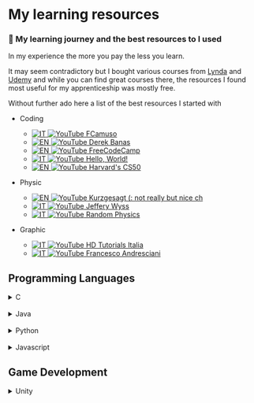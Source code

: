 # My learning resources

### 📖  My learning journey and the best resources to I used

In my experience the more you pay the less you learn.

It may seem contradictory but I bought various courses from [Lynda](https://www.lynda.com/) and [Udemy](https://www.udemy.com/) and while you can find great courses there, the resources I found most useful for my apprenticeship was mostly free. 

Without further ado here a list of the best resources I started with
- Coding
  - [![IT](https://raw.githubusercontent.com/zk-g/my-learning-resources/master/img/italy-flag-round-icon-16.png) ![YouTube](https://raw.githubusercontent.com/zk-g/my-learning-resources/master/img/icons8-play-button-16.png) FCamuso](https://www.youtube.com/user/fcamuso)
  - [![EN](https://github.com/zk-g/my-learning-resources/blob/master/img/united-states-of-america-flag-round-icon-16.png?raw=true) ![YouTube](https://raw.githubusercontent.com/zk-g/my-learning-resources/master/img/icons8-play-button-16.png) Derek Banas](https://www.youtube.com/user/derekbanas/featured)
  - [![EN](https://github.com/zk-g/my-learning-resources/blob/master/img/united-states-of-america-flag-round-icon-16.png?raw=true) ![YouTube](https://raw.githubusercontent.com/zk-g/my-learning-resources/master/img/icons8-play-button-16.png) FreeCodeCamp](https://www.youtube.com/channel/UC8butISFwT-Wl7EV0hUK0BQ)
  - [![IT](https://raw.githubusercontent.com/zk-g/my-learning-resources/master/img/italy-flag-round-icon-16.png) ![YouTube](https://raw.githubusercontent.com/zk-g/my-learning-resources/master/img/icons8-play-button-16.png) Hello, World!](https://www.youtube.com/channel/UC6aUvakn5PmqE6TNAPlW8NQ/feed)
  - [![EN](https://github.com/zk-g/my-learning-resources/blob/master/img/united-states-of-america-flag-round-icon-16.png?raw=true) ![YouTube](https://raw.githubusercontent.com/zk-g/my-learning-resources/master/img/icons8-play-button-16.png) Harvard's CS50](https://www.youtube.com/playlist?list=PLWKjhJtqVAbmGw5fN5BQlwuug-8bDmabi)
- Physic
  - [![EN](https://github.com/zk-g/my-learning-resources/blob/master/img/united-states-of-america-flag-round-icon-16.png?raw=true) ![YouTube](https://raw.githubusercontent.com/zk-g/my-learning-resources/master/img/icons8-play-button-16.png) Kurzgesagt (: not really but nice ch](https://www.youtube.com/channel/UCsXVk37bltHxD1rDPwtNM8Q)
  - [![IT](https://raw.githubusercontent.com/zk-g/my-learning-resources/master/img/italy-flag-round-icon-16.png) ![YouTube](https://raw.githubusercontent.com/zk-g/my-learning-resources/master/img/icons8-play-button-16.png) Jeffery Wyss](https://www.youtube.com/watch?v=kUXNIkptIIk&list=PLUL1bzfXcbX0dtG8a6k--Ci-eDOjBPR-r)
  - [![IT](https://raw.githubusercontent.com/zk-g/my-learning-resources/master/img/italy-flag-round-icon-16.png) ![YouTube](https://raw.githubusercontent.com/zk-g/my-learning-resources/master/img/icons8-play-button-16.png) Random Physics](https://www.youtube.com/channel/UCyE9-Zvq3xxWGS5Okf-TWwg/featured)

- Graphic
  - [![IT](https://raw.githubusercontent.com/zk-g/my-learning-resources/master/img/italy-flag-round-icon-16.png) ![YouTube](https://raw.githubusercontent.com/zk-g/my-learning-resources/master/img/icons8-play-button-16.png) HD Tutorials Italia](https://www.youtube.com/channel/UCmnOfKuqxNHWLox_eDPqEyg)
  - [![IT](https://raw.githubusercontent.com/zk-g/my-learning-resources/master/img/italy-flag-round-icon-16.png) ![YouTube](https://raw.githubusercontent.com/zk-g/my-learning-resources/master/img/icons8-play-button-16.png) Francesco Andresciani](https://www.youtube.com/user/ilstudiox)
## Programming Languages
<details>
<summary>C</summary>


- [My Exercise repository (not really)](https://github.com/zk-g/c-learning-exercises)

- [![IT](https://raw.githubusercontent.com/zk-g/my-learning-resources/master/img/italy-flag-round-icon-16.png) ![YouTube](https://raw.githubusercontent.com/zk-g/my-learning-resources/master/img/icons8-play-button-16.png) Hello World](https://www.youtube.com/watch?v=vpuotuKkbEU&list=PLMtyAydbuhajKYtxQZB1dWAW0O4k1fTBH)

</details>

<br/>

<details>

<summary>Java</summary>

- [![EN](https://github.com/zk-g/my-learning-resources/blob/master/img/united-states-of-america-flag-round-icon-16.png?raw=true) ![YouTube](https://raw.githubusercontent.com/zk-g/my-learning-resources/master/img/icons8-play-button-16.png) FreeCodeCamp](https://www.youtube.com/watch?v=grEKMHGYyns)

- [![EN](https://github.com/zk-g/my-learning-resources/blob/master/img/united-states-of-america-flag-round-icon-16.png?raw=true) ![YouTube](https://raw.githubusercontent.com/zk-g/my-learning-resources/master/img/icons8-play-button-16.png) Derek Banas](https://www.youtube.com/watch?v=n-xAqcBCws4)

- [![IT](https://raw.githubusercontent.com/zk-g/my-learning-resources/master/img/italy-flag-round-icon-16.png) ![YouTube](https://raw.githubusercontent.com/zk-g/my-learning-resources/master/img/icons8-play-button-16.png) FCamuso](https://www.youtube.com/watch?v=7PGPLqFpDMc&list=PL0qAPtx8YtJe2dpE7di4aPJwrQuRD6IDD)

</details>

<br/>

<details>

<summary>Python</summary>

- [![EN](https://github.com/zk-g/my-learning-resources/blob/master/img/united-states-of-america-flag-round-icon-16.png?raw=true) ![YouTube](https://raw.githubusercontent.com/zk-g/my-learning-resources/master/img/icons8-play-button-16.png) FreeCodeCamp](https://www.youtube.com/watch?v=rfscVS0vtbw)

- [![EN](https://github.com/zk-g/my-learning-resources/blob/master/img/united-states-of-america-flag-round-icon-16.png?raw=true) ![YouTube](https://raw.githubusercontent.com/zk-g/my-learning-resources/master/img/icons8-play-button-16.png) Derek Banas](https://www.youtube.com/watch?v=H1elmMBnykA)

- [![IT](https://raw.githubusercontent.com/zk-g/my-learning-resources/master/img/italy-flag-round-icon-16.png) ![YouTube](https://raw.githubusercontent.com/zk-g/my-learning-resources/master/img/icons8-play-button-16.png) FCamuso](https://www.youtube.com/watch?v=0MBpoHEjfG0&list=PL0qAPtx8YtJdbiBCoj4j6x_Ai6Vu9j5r9)

</details>

<br/>

<details>

<summary>Javascript</summary>

- [Stackoverflow (:](https://stackoverflow.com/)

- [![EN](https://github.com/zk-g/my-learning-resources/blob/master/img/united-states-of-america-flag-round-icon-16.png?raw=true) ![YouTube](https://raw.githubusercontent.com/zk-g/my-learning-resources/master/img/icons8-play-button-16.png) Derek Banas](https://youtu.be/fju9ii8YsGs)

- [![IT](https://raw.githubusercontent.com/zk-g/my-learning-resources/master/img/italy-flag-round-icon-16.png) ![YouTube](https://raw.githubusercontent.com/zk-g/my-learning-resources/master/img/icons8-play-button-16.png) FCamuso](https://www.youtube.com/watch?v=dDekOIgzxPA&list=PL0qAPtx8YtJceyk5_NpNvLbbkrmfX9kkw)

</details>

## Game Development

<details>

<summary>Unity</summary>

- [![IT](https://raw.githubusercontent.com/zk-g/my-learning-resources/master/img/italy-flag-round-icon-16.png) Unity 3D Italia [PDF]](http://unity3dtutorials.it/Download/CORSO_COMPLETO_UNITY%2005-2019.pdf)


</details>